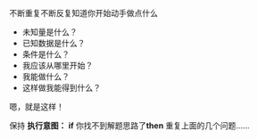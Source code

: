 不断重复不断反复知道你开始动手做点什么

- 未知量是什么？
- 已知数据是什么？
- 条件是什么？
- 我应该从哪里开始？
- 我能做什么？
- 这样做我能得到什么？


嗯，就是这样！



保持 **执行意图：** **if** 你找不到解题思路了**then** 重复上面的几个问题......
